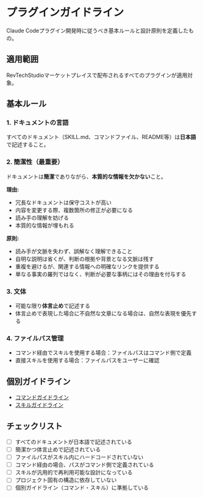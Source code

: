# プラグインガイドライン

Claude Codeプラグイン開発時に従うべき基本ルールと設計原則を定義したもの。

## 適用範囲

RevTechStudioマーケットプレイスで配布されるすべてのプラグインが適用対象。

## 基本ルール

### 1. ドキュメントの言語

すべてのドキュメント（SKILL.md、コマンドファイル、README等）は**日本語**で記述すること。

### 2. 簡潔性（最重要）

ドキュメントは**簡潔**でありながら、**本質的な情報を欠かない**こと。

**理由:**

- 冗長なドキュメントは保守コストが高い
- 内容を変更する際、複数箇所の修正が必要になる
- 読み手の理解を妨げる
- 本質的な情報が埋もれる

**原則:**

- 読み手が文脈を失わず、誤解なく理解できること
- 自明な説明は省くが、判断の根拠や背景となる文脈は残す
- 重複を避けるが、関連する情報への明確なリンクを提供する
- 単なる事実の羅列ではなく、判断が必要な事柄にはその理由を付与する

### 3. 文体

- 可能な限り**体言止め**で記述する
- 体言止めで表現した場合に不自然な文章になる場合は、自然な表現を優先する

### 4. ファイルパス管理

- コマンド経由でスキルを使用する場合：ファイルパスはコマンド側で定義
- 直接スキルを使用する場合：ファイルパスをユーザーに確認

## 個別ガイドライン

- [コマンドガイドライン](./guideline-command.md)
- [スキルガイドライン](./guideline-skill.md)

## チェックリスト

- [ ] すべてのドキュメントが日本語で記述されている
- [ ] 簡潔かつ体言止めで記述されている
- [ ] ファイルパスがスキル内にハードコードされていない
- [ ] コマンド経由の場合、パスがコマンド側で定義されている
- [ ] スキルが汎用的で再利用可能な設計になっている
- [ ] プロジェクト固有の構造に依存していない
- [ ] 個別ガイドライン（コマンド・スキル）に準拠している
